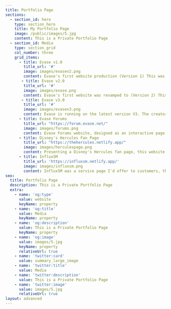 ```yaml
---
title: Portfolio Page
sections:
  - section_id: hero
    type: section_hero
    title: My Portfolio Page
    image: /public/images/5.jpg
    content: This is a Private Portfolio Page
  - section_id: Media
    type: section_grid
    col_number: three
    grid_items:
      - title: Evase v1.0
        title_url: '#' 
        image: images/evasev2.png
        content: Evase's first website production (Version 1) This was later revamped 1 years later to V2.
       - title: Evase v2.0
        title_url: '#' 
        image: images/evase.png
        content: Evase's first website was revamped to (Version 2) This was later revamped 2 years later to the current version (v3). This revamp had critical updates which improved the websites security and privacy for users who accessed the site.  
       - title: Evase v3.0
        title_url: '#' 
        image: images/evasev3.png
        content: Evase is running on the latest version V3. The creator decided to give Evase a new theme and has several new updates (New database intergrated with the forums) 
      - title: Evase Forums
        title_url: "https://forum.evase.net/"
        image: images/forums.png
        content: Evase Forums website, designed as an interactive page for users and staff to communicate. (Intergrated with Evase's website)
      - title: Disney's Hercules Fan Page
        title_url: "https://thehercules.netlify.app/"
        image: images/herculespage.png
        content: Presenting a Disney's Hercules fan page, this website was created purely as a hobby, designed to challenge my understanding of coding. 
      - title: InfluxSM
        title_url: 'https://influxsm.netlify.app/'
        image: images/influxsm.png
        content: InfluxSM was a service page I'd offer to customers, this included natural social media account growth and digital marketing.   
seo:
  title: Portfolio Page
  description: This is a Private Portfolio Page
  extra:
    - name: 'og:type'
      value: website
      keyName: property
    - name: 'og:title'
      value: Media
      keyName: property
    - name: 'og:description'
      value: This is a Private Portfolio Page
      keyName: property
    - name: 'og:image'
      value: images/5.jpg
      keyName: property
      relativeUrl: true
    - name: 'twitter:card'
      value: summary_large_image
    - name: 'twitter:title'
      value: Media
    - name: 'twitter:description'
      value: This is a Private Portfolio Page
    - name: 'twitter:image'
      value: images/5.jpg
      relativeUrl: true
layout: advanced
---
```

